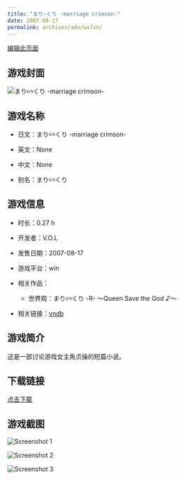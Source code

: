 ```yaml
---
title: "まり∽くり -marriage crimson-"
date: 2007-08-17
permalink: archives/adv/wx7vn/
---
```

[编辑此页面](https://github.com/ACG-3/ADV3-source/blob/main/source/_posts/%E3%81%BE%E3%82%8A%E2%88%BD%E3%81%8F%E3%82%8A%20-marriage%20crimson-.md)

## 游戏封面

![まり∽くり -marriage crimson-](https://pan.timero.xyz/d/onedrive/img_lib_001/%E3%81%BE%E3%82%8A%E2%88%BD%E3%81%8F%E3%82%8A%20-marriage%20crimson-_cover.avif)


## 游戏名称

- 日文：まり∽くり -marriage crimson-
- 英文：None
- 中文：None

- 别名：まり∽くり


## 游戏信息

- 时长：0.27 h
- 开发者：V.O.L
- 发售日期：2007-08-17
- 游戏平台：win
- 相关作品：
   - 世界观：まり∽くり -R- ～Queen Save the God ♪～

- 相关链接：[vndb](https://vndb.org/v10323)


## 游戏简介

这是一部讨论游戏女主角贞操的短篇小说。


## 下载链接

[点击下载](https://pan.timero.xyz/onedrive/adv_lib_001/%E3%81%BE%E3%82%8A%E2%88%BD%E3%81%8F%E3%82%8A%20-marriage%20crimson-)


## 游戏截图


![Screenshot 1](https://pan.timero.xyz/d/onedrive/img_lib_001/%E3%81%BE%E3%82%8A%E2%88%BD%E3%81%8F%E3%82%8A%20-marriage%20crimson-_Screenshot_1.avif)

![Screenshot 2](https://pan.timero.xyz/d/onedrive/img_lib_001/%E3%81%BE%E3%82%8A%E2%88%BD%E3%81%8F%E3%82%8A%20-marriage%20crimson-_Screenshot_2.avif)

![Screenshot 3](https://pan.timero.xyz/d/onedrive/img_lib_001/%E3%81%BE%E3%82%8A%E2%88%BD%E3%81%8F%E3%82%8A%20-marriage%20crimson-_Screenshot_3.avif)

